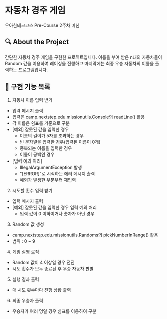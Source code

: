 # 자동차 경주 게임
우아한테크코스 Pre-Course 2주차 미션

## 🔍 About the Project
간단한 자동차 경주 게임을 구현한 프로젝트입니다.
이름을 부여 받은 n대의 자동차들이 Random 값을 이용하여 레이싱을 진행하고
마지막에는 최종 우승 자동차의 이름을 출력하는 프로그램입니다.

## 📝 구현 기능 목록
1. 자동차 이름 입력 받기
  - 입력 메시지 출력
  - 입력은 camp.nextstep.edu.missionutils.Console의 readLine() 활용
  - 각 이름은 쉼표를 기준으로 구분
  - [예외] 잘못된 값을 입력한 경우
    - 이름의 길이가 5자를 초과하는 경우
    - 빈 문자열을 입력한 경우(입력된 이름이 0개)
    - 중복되는 이름을 입력한 경우
    - 이름이 공백인 경우
  - [입력 예외 처리]
    - IllegalArgumentException 발생
    - "[ERROR]"로 시작하는 에러 메시지 출력
    - 예외가 발생한 부분부터 재입력
2. 시도할 횟수 입력 받기
  - 입력 메시지 출력
  - [예외] 잘못된 값을 입력한 경우 입력 예외 처리
    - 입력 값이 0 이하이거나 숫자가 아닌 경우
3. Random 값 생성
  - camp.nextstep.edu.missionutils.Randoms의 pickNumberInRange() 활용
  - 범위 : 0 ~ 9
4. 게임 실행 로직
  - Random 값이 4 이상일 경우 전진
  - 시도 횟수가 모두 종료된 후 우승 자동차 판별
5. 실행 결과 출력
  - 매 시도 횟수마다 진행 상황 출력
6. 최종 우승자 출력
  - 우승자가 여러 명일 경우 쉼표를 이용하여 구분
